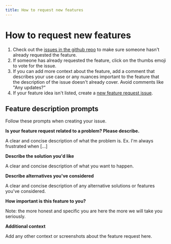 ```yaml
---
title: How to request new features
---
```


# How to request new features

1. Check out the [issues in the github repo][github-issues] to make sure someone hasn't already requested the feature.
2. If someone has already requested the feature, click on the thumbs emoji to vote for the issue.
3. If you can add more context about the feature, add a comment that describes your use case or any nuances important to the feature that the description of the issue doesn't already cover. Avoid comments like "Any updates?"
4. If your feature idea isn't listed, create a [new feature request issue][feature-request].

## Feature description prompts

Follow these prompts when creating your issue.

**Is your feature request related to a problem? Please describe.**

A clear and concise description of what the problem is. Ex. I'm always frustrated when [...]

**Describe the solution you'd like**

A clear and concise description of what you want to happen.

**Describe alternatives you've considered**

A clear and concise description of any alternative solutions or features you've considered.

**How important is this feature to you?**

Note: the more honest and specific you are here the more we will take you seriously.

**Additional context**

Add any other context or screenshots about the feature request here.

[github-issues]: ./known-issues.md#how-to-find-a-known-product-limitation
[feature-request]: https://github.com/metabase/metabase/issues/new?assignees=&labels=.Needs+Triage%2C+Type%3ANew+Feature&template=feature_request.md
